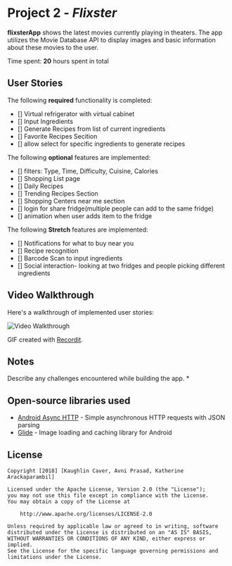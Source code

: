 # Project 2 - *Flixster*

**flixsterApp** shows the latest movies currently playing in theaters. The app utilizes the Movie Database API to display images and basic information about these movies to the user.

Time spent: **20** hours spent in total

## User Stories

The following **required** functionality is completed:

* [] Virtual refrigerator with virtual cabinet
* [] Input Ingredients
* [] Generate Recipes from list of current ingredients
* [] Favorite Recipes Secition
* [] allow select for specific ingredients to generate recipes


The following **optional** features are implemented:

* [] filters: Type, Time, Difficulty, Cuisine, Calories
* [] Shopping List page
* [] Daily Recipes
* [] Trending Recipes Section
* [] Shopping Centers near me section
* [] login for share fridge(multiple people can add to the same fridge)
* [] animation when user adds item to the fridge


The following **Stretch** features are implemented:

* [] Notifications for what to buy near you
* [] Recipe recognition
* [] Barcode Scan to input ingredients
* [] Social interaction- looking at two fridges and people picking different ingredients



## Video Walkthrough

Here's a walkthrough of implemented user stories:

<img src='VIDEO GOES HERE' title='Video Walkthrough' width='' alt='Video Walkthrough' />

GIF created with [Recordit](http://recordit.co/).

## Notes

Describe any challenges encountered while building the app.
*

## Open-source libraries used

- [Android Async HTTP](https://github.com/loopj/android-async-http) - Simple asynchronous HTTP requests with JSON parsing
- [Glide](https://github.com/bumptech/glide) - Image loading and caching library for Android

## License

    Copyright [2018] [Kaughlin Caver, Avni Prasad, Katherine Arackaparambil]

    Licensed under the Apache License, Version 2.0 (the "License");
    you may not use this file except in compliance with the License.
    You may obtain a copy of the License at

        http://www.apache.org/licenses/LICENSE-2.0

    Unless required by applicable law or agreed to in writing, software
    distributed under the License is distributed on an "AS IS" BASIS,
    WITHOUT WARRANTIES OR CONDITIONS OF ANY KIND, either express or implied.
    See the License for the specific language governing permissions and
    limitations under the License.
